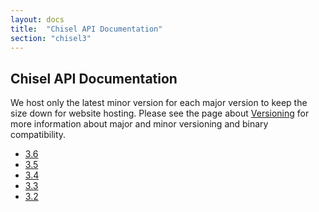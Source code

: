 ```yaml
---
layout: docs
title:  "Chisel API Documentation"
section: "chisel3"
---
```


## Chisel API Documentation

We host only the latest minor version for each major version to keep the size down for website hosting.
Please see the page about [Versioning](../chisel3/docs/appendix/versioning.html) for more information about major and minor versioning and binary compatibility.

* [3.6](3.6/)
* [3.5](3.5/)
* [3.4](3.4.4/)
* [3.3](3.3.3/)
* [3.2](3.2.8/)

